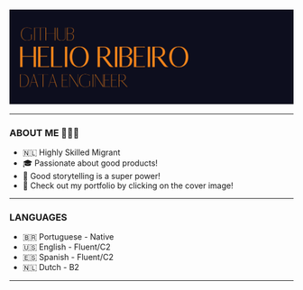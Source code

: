 ### <p align="center">
  <a href="https://helioribeiro.github.io/" target="_blank" rel="noopener noreferrer"><img src="https://github.com/helioribeiro/helioribeiro/blob/main/COVER_GIT_HOME.png" alt="Data Science Portfolio by Helio Ribeiro" title="Data Science Portfolio by Helio Ribeiro">
</a></p>

---

### ABOUT ME 🙋🏻‍♂️

- 🇳🇱 Highly Skilled Migrant
- 🎓 Passionate about good products!
- 📢 Good storytelling is a super power!
- 💼 Check out my portfolio by clicking on the cover image!

---

### LANGUAGES 

- 🇧🇷 Portuguese - Native
- 🇺🇸 English - Fluent/C2
- 🇪🇸 Spanish - Fluent/C2
- 🇳🇱 Dutch - B2

---
